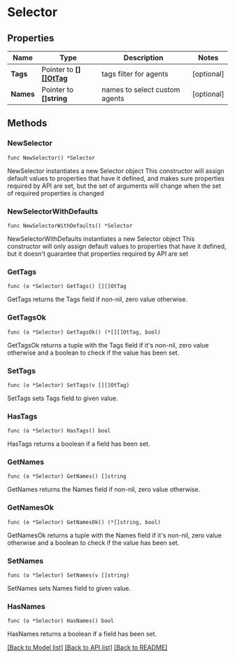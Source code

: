 # Selector

## Properties

Name | Type | Description | Notes
------------ | ------------- | ------------- | -------------
**Tags** | Pointer to [**[][]OtTag**]([]OtTag.md) | tags filter for agents | [optional] 
**Names** | Pointer to **[]string** | names to select custom agents | [optional] 

## Methods

### NewSelector

`func NewSelector() *Selector`

NewSelector instantiates a new Selector object
This constructor will assign default values to properties that have it defined,
and makes sure properties required by API are set, but the set of arguments
will change when the set of required properties is changed

### NewSelectorWithDefaults

`func NewSelectorWithDefaults() *Selector`

NewSelectorWithDefaults instantiates a new Selector object
This constructor will only assign default values to properties that have it defined,
but it doesn't guarantee that properties required by API are set

### GetTags

`func (o *Selector) GetTags() [][]OtTag`

GetTags returns the Tags field if non-nil, zero value otherwise.

### GetTagsOk

`func (o *Selector) GetTagsOk() (*[][]OtTag, bool)`

GetTagsOk returns a tuple with the Tags field if it's non-nil, zero value otherwise
and a boolean to check if the value has been set.

### SetTags

`func (o *Selector) SetTags(v [][]OtTag)`

SetTags sets Tags field to given value.

### HasTags

`func (o *Selector) HasTags() bool`

HasTags returns a boolean if a field has been set.

### GetNames

`func (o *Selector) GetNames() []string`

GetNames returns the Names field if non-nil, zero value otherwise.

### GetNamesOk

`func (o *Selector) GetNamesOk() (*[]string, bool)`

GetNamesOk returns a tuple with the Names field if it's non-nil, zero value otherwise
and a boolean to check if the value has been set.

### SetNames

`func (o *Selector) SetNames(v []string)`

SetNames sets Names field to given value.

### HasNames

`func (o *Selector) HasNames() bool`

HasNames returns a boolean if a field has been set.


[[Back to Model list]](../README.md#documentation-for-models) [[Back to API list]](../README.md#documentation-for-api-endpoints) [[Back to README]](../README.md)


